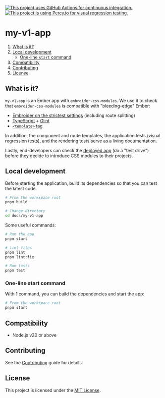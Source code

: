 [![This project uses GitHub Actions for continuous integration.](https://github.com/ijlee2/embroider-css-modules/actions/workflows/ci.yml/badge.svg)](https://github.com/ijlee2/embroider-css-modules/actions/workflows/ci.yml)
[![This project is using Percy.io for visual regression testing.](https://percy.io/static/images/percy-badge.svg)](https://percy.io/Isaac/embroider-css-modules)

# my-v1-app

1. [What is it?](#what-is-it)
1. [Local development](#local-development)
    - [One-line `start` command](#one-line-start-command)
1. [Compatibility](#compatibility)
1. [Contributing](#contributing)
1. [License](#license)


## What is it?

`my-v1-app` is an Ember app with `embroider-css-modules`. We use it to check that `embroider-css-modules` is compatible with "bleeding-edge" Ember:

- [Embroider on the strictest settings](https://github.com/embroider-build/embroider/#options) (including route splitting)
- [TypeScript](https://www.typescriptlang.org/docs/) + [Glint](https://typed-ember.gitbook.io/glint/)
- [`<template>` tag](https://github.com/ember-template-imports/ember-template-imports)

In addition, the component and route templates, the application tests (visual regression tests), and the rendering tests serve as a living documentation.

Lastly, end-developers can check the [deployed app](https://embroider-css-modules.netlify.app/) (do a "test drive") before they decide to introduce CSS modules to their projects.


## Local development

Before starting the application, build its dependencies so that you can test the latest code.

```sh
# From the workspace root
pnpm build

# Change directory
cd docs/my-v1-app
```

Some useful commands:

```sh
# Run the app
pnpm start

# Lint files
pnpm lint
pnpm lint:fix

# Run tests
pnpm test
```


### One-line start command

With 1 command, you can build the dependencies and start the app:

```sh
# From the workspace root
pnpm start
```


## Compatibility

- Node.js v20 or above


## Contributing

See the [Contributing](../../CONTRIBUTING.md) guide for details.


## License

This project is licensed under the [MIT License](../../LICENSE.md).
